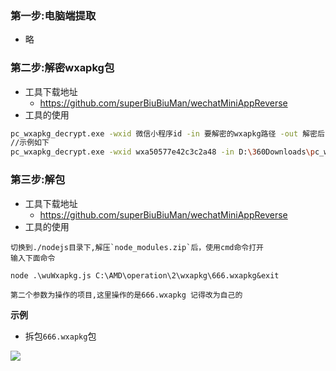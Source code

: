 ### 第一步:电脑端提取

* 略

### 第二步:解密wxapkg包

* 工具下载地址
  * https://github.com/superBiuBiuMan/wechatMiniAppReverse
* 工具的使用

```bash
pc_wxapkg_decrypt.exe -wxid 微信小程序id -in 要解密的wxapkg路径 -out 解密后的路径
//示例如下
pc_wxapkg_decrypt.exe -wxid wxa50577e42c3c2a48 -in D:\360Downloads\pc_wxapkg_decrypt\__APP__.wxapkg
```

### 第三步:解包

* 工具下载地址
  * https://github.com/superBiuBiuMan/wechatMiniAppReverse
* 工具的使用

```
切换到./nodejs目录下,解压`node_modules.zip`后，使用cmd命令打开
输入下面命令

node .\wuWxapkg.js C:\AMD\operation\2\wxapkg\666.wxapkg&exit

第二个参数为操作的项目,这里操作的是666.wxapkg 记得改为自己的
```

**示例**

* 拆包`666.wxapkg`包

![](./README.assets/202207250934944.png)
